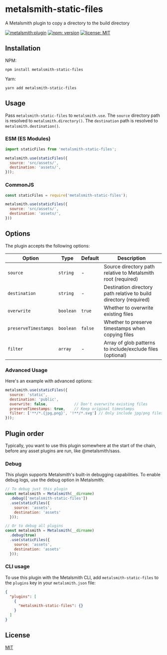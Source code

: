 # metalsmith-static-files

A Metalsmith plugin to copy a directory to the build directory

[![metalsmith:plugin][metalsmith-badge]][metalsmith-url]
[![npm: version][npm-badge]][npm-url]
[![license: MIT][license-badge]][license-url]

## Installation

NPM:

```
npm install metalsmith-static-files
```

Yarn:

```
yarn add metalsmith-static-files
```

## Usage

Pass `metalsmith-static-files` to `metalsmith.use`. The `source` directory path is resolved to `metalsmith.directory()`. The `destination` path is resolved to `metalsmith.destination()`.

### ESM (ES Modules)

```js
import staticFiles from 'metalsmith-static-files';

metalsmith.use(staticFiles({
  source: 'src/assets/',
  destination: 'assets/',
}));
```

### CommonJS

```js
const staticFiles = require('metalsmith-static-files');

metalsmith.use(staticFiles({
  source: 'src/assets/',
  destination: 'assets/',
}))
```

## Options

The plugin accepts the following options:

| Option               | Type      | Default | Description                                               |
|----------------------|-----------|---------|-----------------------------------------------------------|
| `source`             | `string`  | -       | Source directory path relative to Metalsmith root (required) |
| `destination`        | `string`  | -       | Destination directory path relative to build directory (required) |
| `overwrite`          | `boolean` | `true`  | Whether to overwrite existing files                       |
| `preserveTimestamps` | `boolean` | `false` | Whether to preserve timestamps when copying files         |
| `filter`             | `array`   | -       | Array of glob patterns to include/exclude files (optional) |

### Advanced Usage

Here's an example with advanced options:

```js
metalsmith.use(staticFiles({
  source: 'static',
  destination: 'public',
  overwrite: false,            // Don't overwrite existing files
  preserveTimestamps: true,    // Keep original timestamps
  filter: ['**/*.{jpg,png}', '!**/*.svg'] // Only include jpg/png files, exclude svg
}));
```

## Plugin order
Typically, you want to use this plugin somewhere at the start of the chain, before any asset plugins are run, like @metalsmith/sass.

### Debug

This plugin supports Metalsmith's built-in debugging capabilities. To enable debug logs, use the debug option in Metalsmith:

```js
// To debug just this plugin
const metalsmith = Metalsmith(__dirname)
  .debug(['metalsmith-static-files'])
  .use(staticFiles({
    source: 'assets',
    destination: 'assets'
  }));

// Or to debug all plugins
const metalsmith = Metalsmith(__dirname)
  .debug(true)
  .use(staticFiles({
    source: 'assets',
    destination: 'assets'
  }));
```

### CLI usage

To use this plugin with the Metalsmith CLI, add `metalsmith-static-files` to the `plugins` key in your `metalsmith.json` file:

```json
{
  "plugins": [
    {
      "metalsmith-static-files": {}
    }
  ]
}
```

## License

[MIT](LICENSE)

[npm-badge]: https://img.shields.io/npm/v/metalsmith-static-files.svg
[npm-url]: https://www.npmjs.com/package/metalsmith-static-files
[metalsmith-badge]: https://img.shields.io/badge/metalsmith-plugin-green.svg?longCache=true
[metalsmith-url]: https://metalsmith.io
[license-badge]: https://img.shields.io/github/license/wernerglinka/metalsmith-static-files
[license-url]: LICENSE
